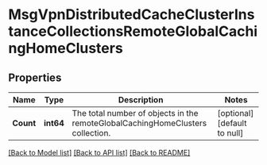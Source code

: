# MsgVpnDistributedCacheClusterInstanceCollectionsRemoteGlobalCachingHomeClusters

## Properties
Name | Type | Description | Notes
------------ | ------------- | ------------- | -------------
**Count** | **int64** | The total number of objects in the remoteGlobalCachingHomeClusters collection. | [optional] [default to null]

[[Back to Model list]](../README.md#documentation-for-models) [[Back to API list]](../README.md#documentation-for-api-endpoints) [[Back to README]](../README.md)

